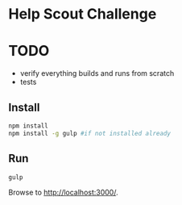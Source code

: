 Help Scout Challenge
====================

# TODO

* verify everything builds and runs from scratch
* tests



## Install

```sh
npm install
npm install -g gulp #if not installed already
```

## Run

```sh
gulp
```

Browse to [http://localhost:3000/](http://localhost:3000/).
